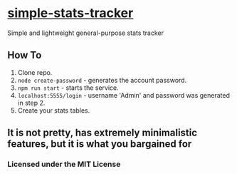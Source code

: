 # [simple-stats-tracker](https://github.com/SleepingAmi/simple-stats-tracker)
Simple and lightweight general-purpose stats tracker

## How To
1. Clone repo.
2. `node create-password` - generates the account password.
3. `npm run start` - starts the service.
4. `localhost:5555/login` - username 'Admin' and password was generated in step 2.
5. Create your stats tables.

## It is not pretty, has extremely minimalistic features, but it is what you bargained for
### Licensed under the MIT License